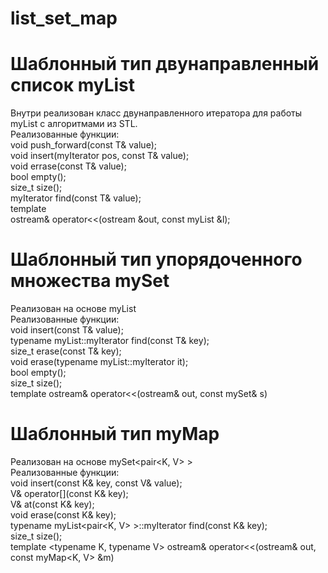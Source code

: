 # list_set_map

# Шаблонный тип двунаправленный список myList <br />
Внутри реализован класс двунаправленного итератора
для работы myList с алгоритмами из STL. <br />
Реализованные функции: <br />
void push_forward(const T& value); <br />
void insert(myIterator pos, const T& value); <br />
void errase(const T& value); <br />
bool empty(); <br />
size_t size(); <br />
myIterator find(const T& value); <br />
template <typename T> <br />
ostream& operator<<(ostream &out, const myList<T> &l);

# Шаблонный тип упорядоченного множества mySet <br /> 
Реализован на основе
myList<T> <br />
Реализованные функции: <br />
void insert(const T& value); <br />
typename myList<T>::myIterator find(const T& key); <br />
size_t erase(const T& key); <br />
void erase(typename myList<T>::myIterator it); <br />
bool empty(); <br />
size_t size(); <br />
template <typename T>
ostream& operator<<(ostream& out, const mySet<T>& s) <br />

# Шаблонный тип myMap <br /> 
Реализован на основе mySet<pair<K, V> > <br />
Реализованные функции: <br />
void insert(const K& key, const V& value); <br />
V& operator[](const K& key); <br />
V& at(const K& key); <br />
void erase(const K& key); <br />
typename myList<pair<K, V> >::myIterator find(const K& key); <br />
size_t size(); <br />
template <typename K, typename V>
ostream& operator<<(ostream& out, const myMap<K, V> &m)
